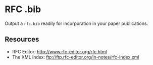 # RFC .bib

Output a `rfc.bib` readily for incorporation in your paper publications.

## Resources

   * RFC Editor: <http://www.rfc-editor.org/rfc.html> 
   * The XML index: ftp://ftp.rfc-editor.org/in-notes/rfc-index.xml
